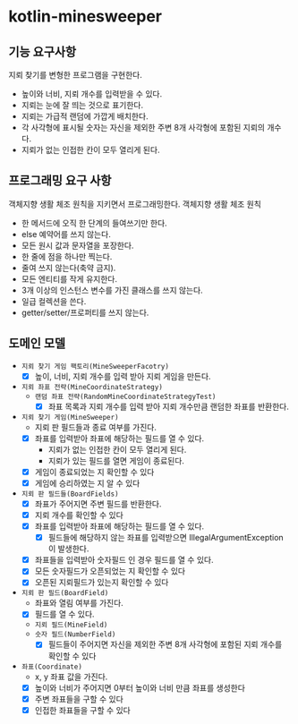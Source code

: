 # kotlin-minesweeper

## 기능 요구사항

지뢰 찾기를 변형한 프로그램을 구현한다.

- 높이와 너비, 지뢰 개수를 입력받을 수 있다.
- 지뢰는 눈에 잘 띄는 것으로 표기한다.
- 지뢰는 가급적 랜덤에 가깝게 배치한다.
- 각 사각형에 표시될 숫자는 자신을 제외한 주변 8개 사각형에 포함된 지뢰의 개수다.
- 지뢰가 없는 인접한 칸이 모두 열리게 된다.

## 프로그래밍 요구 사항

객체지향 생활 체조 원칙을 지키면서 프로그래밍한다.
객체지향 생활 체조 원칙

- 한 메서드에 오직 한 단계의 들여쓰기만 한다.
- else 예약어를 쓰지 않는다.
- 모든 원시 값과 문자열을 포장한다.
- 한 줄에 점을 하나만 찍는다.
- 줄여 쓰지 않는다(축약 금지).
- 모든 엔티티를 작게 유지한다.
- 3개 이상의 인스턴스 변수를 가진 클래스를 쓰지 않는다.
- 일급 컬렉션을 쓴다.
- getter/setter/프로퍼티를 쓰지 않는다.

## 도메인 모델

- `지뢰 찾기 게임 팩토리(MineSweeperFacotry)`
  - [X] 높이, 너비, 지뢰 개수를 입력 받아 지뢰 게임을 만든다.

- `지뢰 좌표 전략(MineCoordinateStrategy)`
  - `랜덤 좌표 전략(RandomMineCoordinateStrategyTest)` 
    - [X] 좌표 목록과 지뢰 개수를 입력 받아 지뢰 개수만큼 랜덤한 좌표를 반환한다.

- `지뢰 찾기 게임(MineSweeper)`
  - 지뢰 판 필드들과 종료 여부를 가진다.
  - [X] 좌표를 입력받아 좌표에 해당하는 필드를 열 수 있다.
    - 지뢰가 없는 인접한 칸이 모두 열리게 된다.
    - 지뢰가 있는 필드를 열면 게임이 종료된다.
  - [X] 게임이 종료되었는 지 확인할 수 있다
  - [X] 게임에 승리하였는 지 알 수 있다

- `지뢰 판 필드들(BoardFields)`
  - [X] 좌표가 주어지면 주변 필드를 반환한다.
  - [X] 지뢰 개수를 확인할 수 있다
  - [X] 좌표를 입력받아 좌표에 해당하는 필드를 열 수 있다.
    - [X] 필드들에 해당하지 않는 좌표를 입력받으면 IllegalArgumentException 이 발생한다.
  - [X] 좌표들을 입력받아 숫자필드 인 경우 필드를 열 수 있다.
  - [X] 모든 숫자필드가 오픈되었는 지 확인할 수 있다
  - [X] 오픈된 지뢰필드가 있는지 확인할 수 있다

- `지뢰 판 필드(BoardField)`
  - 좌표와 열림 여부를 가진다.
  - [X] 필드를 열 수 있다.
  - `지뢰 필드(MineField)`
  - `숫자 필드(NumberField)`
    - [X] 필드들이 주어지면 자신을 제외한 주변 8개 사각형에 포함된 지뢰 개수를 확인할 수 있다

- `좌표(Coordinate)`
  - x, y 좌표 값을 가진다.
  - [X] 높이와 너비가 주어지면 0부터 높이와 너비 만큼 좌표를 생성한다
  - [X] 주변 좌표들을 구할 수 있다
  - [X] 인접한 좌표들을 구할 수 있다
